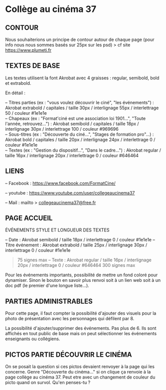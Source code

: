 # Collège au cinéma 37

## CONTOUR

Nous souhaiterions un principe de contour autour de chaque page (pour info nous nous sommes basés sur 25px sur les psd) > cf site https://www.plumeti.fr

## TEXTES DE BASE

Les textes utilisent la font Akrobat avec 4 graisses : regular, semibold, bold et extrabold.

En détail :

– Titres parties (ex : "vous voulez découvrir le ciné", "les événements") : Akrobat extrabold / capitales / taille 30px / interlignage 55px / interlettrage 50 / couleur #1e1e1e  
– Chapeaux (ex : "Format'ciné est une association loi 1901…", "Toute l'année, retrouvez…") : Akrobat semibold / capitales / taille 18px / interlignage 30px / interlettrage 100 / couleur #969696  
– Sous-titres (ex : "Découverte du ciné…", "Stages de formation pro"…) : Akrobat bold / capitales / taille 20px / interlignage 24px / interlettrage 0 / couleur #1e1e1e  
– Textes (ex : "Gestion du dispositif…", "Dans le cadre…") : Akrobat regular / taille 16px / interlignage 20px / interlettrage 0 / couleur #646464

## LIENS

– Facebook : https://www.facebook.com/FormatCine/

– youtube : https://www.youtube.com/user/collegeaucinema37

– Mail : mailto > collegeaucinema37@free.fr


## PAGE ACCUEIL 

ÉVÉNEMENTS STYLE ET LONGUEUR DES TEXTES

– Date : Akrobat semibold / taille 18px / interlettrage 0 / couleur #1e1e1e
– Titre événement  : Akrobat extrabold / taille 25px / interlignage 30px / interlettrage 0 / couleur #1e1e1e
> 75 signes max
– Texte : Akrobat regular / taille 16px / interlignage 20px / interlettrage 0 / couleur #646464
> 300 signes max

Pour les événements importants, possibilité de mettre un fond coloré pour dynamiser.
Sinon le bouton en savoir plus renvoi soit à un lien web soit à un doc pdf (le premier d'une longue liste…).

## PARTIES ADMINISTRABLES

Pour cette page, il faut compter la possibilité d'ajouter des visuels pour la photo de présentation avec les personnages qui défilent par 8.

La possibilité d'ajouter/supprimer des événements. Pas plus de 6. Ils sont affichés en tout public de base mais on peut sélectionner les événements enseignants ou collégiens.

## PICTOS PARTIE DÉCOUVRIR LE CINÉMA

On se posait la question si ces pictos devaient renvoyer à la page qui les concerne. Genre "Découverte du cinéma…" si on clique ça renvoie à la page collège au cinéma 37. Peut etre avec un changement de couleur du picto quand on survol. Qu'en penses-tu ?